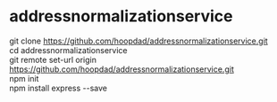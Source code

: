 # addressnormalizationservice

git clone https://github.com/hoopdad/addressnormalizationservice.git<br>
cd addressnormalizationservice<br>
git remote set-url origin https://github.com/hoopdad/addressnormalizationservice.git<br>
npm init
<br>
npm install express --save
<br>

